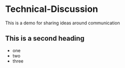 # Technical-Discussion
This is a demo for sharing ideas around communication

## This is a second heading

* one
* two
* three
